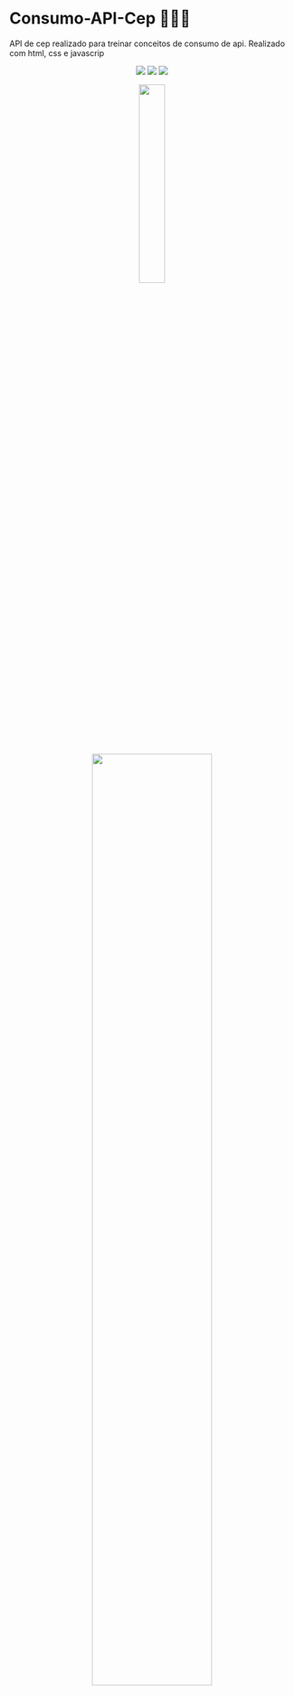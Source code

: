# Consumo-API-Cep 👩🏽‍💻
API de cep realizado para treinar conceitos de consumo de api. Realizado com html, css e javascrip


  <p align="center">
 <img src="https://img.shields.io/badge/JavaScript-323330?style=for-the-badge&logo=javascript&logoColor=F7DF1E">
   <img src="https://img.shields.io/badge/CSS3-1572B6?style=for-the-badge&logo=css3&logoColor=white">
 <img src="https://img.shields.io/badge/HTML5-E34F26?style=for-the-badge&logo=html5&logoColor=white">
 
   </p>


<p align="center">
<img src="https://media.giphy.com/media/qgQUggAC3Pfv687qPC/giphy.gif" style="width: 30%;">
</p>


<p align="center">
<img src="https://media.giphy.com/media/KUJ0R2tev1k5IlqpHy/giphy.gif" style="width: 65%;">
</p>



